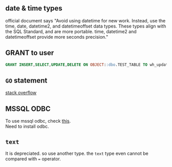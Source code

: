 ## date & time types
official document says "Avoid using datetime for new work. Instead, use the time, date, datetime2, and datetimeoffset data types. These types align with the SQL Standard, and are more portable. time, datetime2 and datetimeoffset provide more seconds precision."  

## GRANT to user
```sql
GRANT INSERT,SELECT,UPDATE,DELETE ON OBJECT::dbo.TEST_TABLE TO wh_updater;
```

## `GO` statement
[stack overflow](https://stackoverflow.com/questions/2299249/what-is-the-use-of-go-in-sql-server-management-studio-transact-sql)  

## MSSQL ODBC
To use mssql odbc, check [this](https://learn.microsoft.com/en-us/sql/connect/odbc/linux-mac/installing-the-microsoft-odbc-driver-for-sql-server?view=sql-server-ver15&tabs=ubuntu18-install%2Calpine17-install%2Cdebian8-install%2Credhat7-13-install%2Crhel7-offline).  
Need to install odbc.  

## `text`
It is depreciated. so use another type. the `text` type even cannot be compared with `=` operator.  
